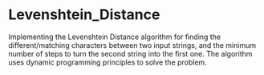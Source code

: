 # Levenshtein_Distance
Implementing the Levenshtein Distance algorithm for finding the different/matching characters between two input strings, and the minimum number of steps to turn the second string into the first one. The algorithm uses dynamic programming principles to solve the problem.
